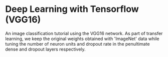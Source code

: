 # Deep Learning with Tensorflow (VGG16)
An image classification tutorial using the VGG16 network. As part of transfer learning, we keep the original weights obtained with 'ImageNet' data while tuning the number of neuron units and dropout rate in the penultimate dense and dropout layers respectively.  
